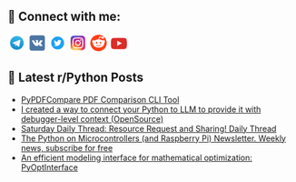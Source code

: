 ## 🔎 Connect with me:
[<img src="https://github.com/bullbesh/bullbesh/blob/main/images/Telegram.png" width="32" height="32" />](https://t.me/bullbesh)
[<img src="https://github.com/bullbesh/bullbesh/blob/main/images/VK.png" width="32" height="32" />](https://vk.com/bullbesh)
[<img src="https://github.com/bullbesh/bullbesh/blob/main/images/Twitter.png" width="32" height="32" />](https://twitter.com/bullbesh1)
[<img src="https://github.com/bullbesh/bullbesh/blob/main/images/Instagram.png" width="32" height="32" />](https://www.instagram.com/bullbesh)
[<img src="https://github.com/bullbesh/bullbesh/blob/main/images/Reddit.png" width="32" height="32" />](https://www.reddit.com/user/bullbesh)
[<img src="https://github.com/bullbesh/bullbesh/blob/main/images/YouTube.png" width="32" height="32" />](https://www.youtube.com/channel/UCtfjRs6uzgq5mfm8S06WTcg)

## 📕 Latest r/Python Posts
<!-- BLOG-POST-LIST:START -->
- [PyPDFCompare PDF Comparison CLI Tool](https://www.reddit.com/r/Python/comments/1bx5ea3/pypdfcompare_pdf_comparison_cli_tool/)
- [I created a way to connect your Python to LLM to provide it with debugger-level context &lpar;OpenSource&rpar;](https://www.reddit.com/r/Python/comments/1bwxkum/i_created_a_way_to_connect_your_python_to_llm_to/)
- [Saturday Daily Thread: Resource Request and Sharing! Daily Thread](https://www.reddit.com/r/Python/comments/1bwxb62/saturday_daily_thread_resource_request_and/)
- [The Python on Microcontrollers &lpar;and Raspberry Pi&rpar; Newsletter. Weekly news, subscribe for free](https://www.reddit.com/r/Python/comments/1bwpgkz/the_python_on_microcontrollers_and_raspberry_pi/)
- [An efficient modeling interface for mathematical optimization: PyOptInterface](https://www.reddit.com/r/Python/comments/1bwky6l/an_efficient_modeling_interface_for_mathematical/)
<!-- BLOG-POST-LIST:END -->
